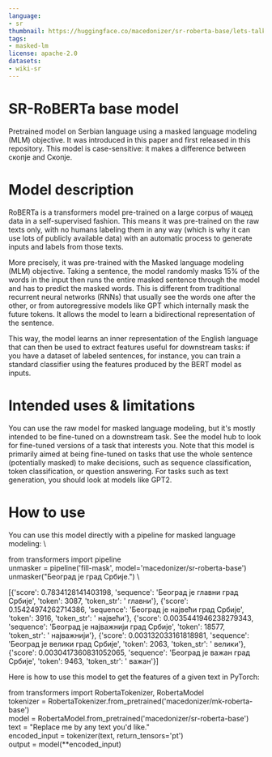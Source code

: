 ```yaml
---
language:
- sr
thumbnail: https://huggingface.co/macedonizer/sr-roberta-base/lets-talk-about-nlp-sr.jpg
tags:
- masked-lm
license: apache-2.0
datasets:
- wiki-sr
---
```


# SR-RoBERTa base model
Pretrained model on Serbian language using a masked language modeling (MLM) objective. It was introduced in this paper and first released in this repository. This model is case-sensitive: it makes a difference between скопје and Скопје.

# Model description
RoBERTa is a transformers model pre-trained on a large corpus of мацед data in a self-supervised fashion. This means it was pre-trained on the raw texts only, with no humans labeling them in any way (which is why it can use lots of publicly available data) with an automatic process to generate inputs and labels from those texts.

More precisely, it was pre-trained with the Masked language modeling (MLM) objective. Taking a sentence, the model randomly masks 15% of the words in the input then runs the entire masked sentence through the model and has to predict the masked words. This is different from traditional recurrent neural networks (RNNs) that usually see the words one after the other, or from autoregressive models like GPT which internally mask the future tokens. It allows the model to learn a bidirectional representation of the sentence.

This way, the model learns an inner representation of the English language that can then be used to extract features useful for downstream tasks: if you have a dataset of labeled sentences, for instance, you can train a standard classifier using the features produced by the BERT model as inputs.

# Intended uses & limitations
You can use the raw model for masked language modeling, but it's mostly intended to be fine-tuned on a downstream task. See the model hub to look for fine-tuned versions of a task that interests you.
Note that this model is primarily aimed at being fine-tuned on tasks that use the whole sentence (potentially masked) to make decisions, such as sequence classification, token classification, or question answering. For tasks such as text generation, you should look at models like GPT2.

# How to use
You can use this model directly with a pipeline for masked language modeling: \

from transformers import pipeline \
unmasker = pipeline('fill-mask', model='macedonizer/sr-roberta-base') \
unmasker("Београд је <mask> град Србије.") \

[{'score': 0.7834128141403198,
  'sequence': 'Београд је главни град Србије',
  'token': 3087,
  'token_str': ' главни'},
 {'score': 0.15424974262714386,
  'sequence': 'Београд је највећи град Србије',
  'token': 3916,
  'token_str': ' највећи'},
 {'score': 0.0035441946238279343,
  'sequence': 'Београд је најважнији град Србије',
  'token': 18577,
  'token_str': ' најважнији'},
 {'score': 0.003132033161818981,
  'sequence': 'Београд је велики град Србије',
  'token': 2063,
  'token_str': ' велики'},
 {'score': 0.0030417360831052065,
  'sequence': 'Београд је важан град Србије',
  'token': 9463,
  'token_str': ' важан'}]

Here is how to use this model to get the features of a given text in PyTorch:

from transformers import RobertaTokenizer, RobertaModel \
tokenizer = RobertaTokenizer.from_pretrained('macedonizer/mk-roberta-base') \
model = RobertaModel.from_pretrained('macedonizer/sr-roberta-base') \
text = "Replace me by any text you'd like." \
encoded_input = tokenizer(text, return_tensors='pt') \
output = model(**encoded_input)